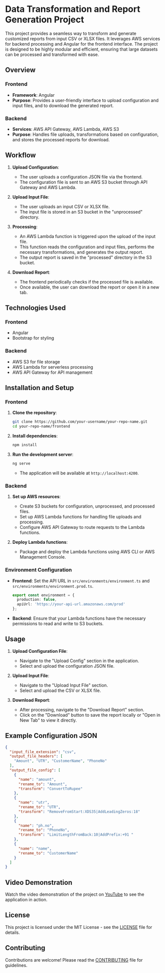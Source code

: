# Data Transformation and Report Generation Project

This project provides a seamless way to transform and generate customized reports from input CSV or XLSX files. It leverages AWS services for backend processing and Angular for the frontend interface. The project is designed to be highly modular and efficient, ensuring that large datasets can be processed and transformed with ease.

## Overview

### Frontend

- **Framework**: Angular
- **Purpose**: Provides a user-friendly interface to upload configuration and input files, and to download the generated report.

### Backend

- **Services**: AWS API Gateway, AWS Lambda, AWS S3
- **Purpose**: Handles file uploads, transformations based on configuration, and stores the processed reports for download.

## Workflow

1. **Upload Configuration**:
    - The user uploads a configuration JSON file via the frontend.
    - The configuration file is sent to an AWS S3 bucket through API Gateway and AWS Lambda.

2. **Upload Input File**:
    - The user uploads an input CSV or XLSX file.
    - The input file is stored in an S3 bucket in the "unprocessed" directory.

3. **Processing**:
    - An AWS Lambda function is triggered upon the upload of the input file.
    - This function reads the configuration and input files, performs the necessary transformations, and generates the output report.
    - The output report is saved in the "processed" directory in the S3 bucket.

4. **Download Report**:
    - The frontend periodically checks if the processed file is available.
    - Once available, the user can download the report or open it in a new tab.

## Technologies Used

### Frontend
- Angular
- Bootstrap for styling

### Backend
- AWS S3 for file storage
- AWS Lambda for serverless processing
- AWS API Gateway for API management

## Installation and Setup

### Frontend

1. **Clone the repository**:
    ```sh
    git clone https://github.com/your-username/your-repo-name.git
    cd your-repo-name/frontend
    ```

2. **Install dependencies**:
    ```sh
    npm install
    ```

3. **Run the development server**:
    ```sh
    ng serve
    ```
    - The application will be available at `http://localhost:4200`.

### Backend

1. **Set up AWS resources**:
    - Create S3 buckets for configuration, unprocessed, and processed files.
    - Set up AWS Lambda functions for handling file uploads and processing.
    - Configure AWS API Gateway to route requests to the Lambda functions.

2. **Deploy Lambda functions**:
    - Package and deploy the Lambda functions using AWS CLI or AWS Management Console.

### Environment Configuration

- **Frontend**: Set the API URL in `src/environments/environment.ts` and `src/environments/environment.prod.ts`.

    ```typescript
    export const environment = {
      production: false,
      apiUrl: 'https://your-api-url.amazonaws.com/prod'
    };
    ```

- **Backend**: Ensure that your Lambda functions have the necessary permissions to read and write to S3 buckets.

## Usage

1. **Upload Configuration File**:
    - Navigate to the "Upload Config" section in the application.
    - Select and upload the configuration JSON file.

2. **Upload Input File**:
    - Navigate to the "Upload Input File" section.
    - Select and upload the CSV or XLSX file.

3. **Download Report**:
    - After processing, navigate to the "Download Report" section.
    - Click on the "Download" button to save the report locally or "Open in New Tab" to view it directly.

## Example Configuration JSON

```json
{
  "input_file_extension": "csv",
  "output_file_headers": [
    "Amount", "UTR", "CustomerName", "PhoneNo"
  ],
  "output_file_config": [
    {
      "name": "amount",
      "rename_to": "Amount",
      "transform": "ConvertToRupee"
    },
    {
      "name": "utr",
      "rename_to": "UTR",
      "transform": "RemoveFromStart:XDS35|AddLeadingZeros:18"
    },
    {
      "name": "ph.no",
      "rename_to": "PhoneNo",
      "transform": "LimitLengthFromBack:10|AddPrefix:+91 "
    },
    {
      "name": "name",
      "rename_to": "CustomerName"
    }
  ]
}
```

## Video Demonstration

Watch the video demonstration of the project on [YouTube](https://www.youtube.com/watch?v=example) to see the application in action.

## License

This project is licensed under the MIT License - see the [LICENSE](LICENSE) file for details.

## Contributing

Contributions are welcome! Please read the [CONTRIBUTING](CONTRIBUTING.md) file for guidelines.


